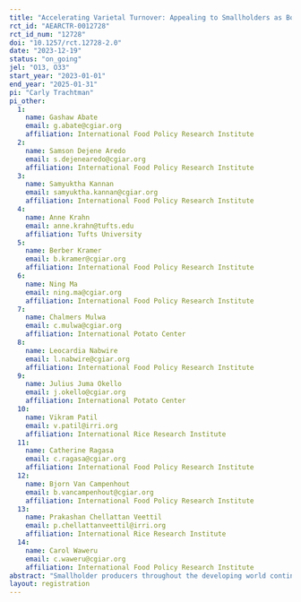 ```yaml
---
title: "Accelerating Varietal Turnover: Appealing to Smallholders as Both Producers and Consumers"
rct_id: "AEARCTR-0012728"
rct_id_num: "12728"
doi: "10.1257/rct.12728-2.0"
date: "2023-12-19"
status: "on_going"
jel: "O13, O33"
start_year: "2023-01-01"
end_year: "2025-01-31"
pi: "Carly Trachtman"
pi_other:
  1:
    name: Gashaw Abate
    email: g.abate@cgiar.org
    affiliation: International Food Policy Research Institute
  2:
    name: Samson Dejene Aredo
    email: s.dejenearedo@cgiar.org
    affiliation: International Food Policy Research Institute
  3:
    name: Samyuktha Kannan
    email: samyuktha.kannan@cgiar.org
    affiliation: International Food Policy Research Institute
  4:
    name: Anne Krahn
    email: anne.krahn@tufts.edu
    affiliation: Tufts University
  5:
    name: Berber Kramer
    email: b.kramer@cgiar.org
    affiliation: International Food Policy Research Institute
  6:
    name: Ning Ma
    email: ning.ma@cgiar.org
    affiliation: International Food Policy Research Institute
  7:
    name: Chalmers Mulwa
    email: c.mulwa@cgiar.org
    affiliation: International Potato Center
  8:
    name: Leocardia Nabwire
    email: l.nabwire@cgiar.org
    affiliation: International Food Policy Research Institute
  9:
    name: Julius Juma Okello
    email: j.okello@cgiar.org
    affiliation: International Potato Center
  10:
    name: Vikram Patil
    email: v.patil@irri.org
    affiliation: International Rice Research Institute
  11:
    name: Catherine Ragasa
    email: c.ragasa@cgiar.org
    affiliation: International Food Policy Research Institute
  12:
    name: Bjorn Van Campenhout
    email: b.vancampenhout@cgiar.org
    affiliation: International Food Policy Research Institute
  13:
    name: Prakashan Chellattan Veettil
    email: p.chellattanveettil@irri.org
    affiliation: International Rice Research Institute
  14:
    name: Carol Waweru
    email: c.waweru@cgiar.org
    affiliation: International Food Policy Research Institute
abstract: "Smallholder producers throughout the developing world continue to produce old crop varieties, despite the availability of newer, likely preferable alternatives. One explanation is that learning about new varieties through experimentation is risky, as newer varieties can be more expensive, and farmers may be unsure of how these varieties will perform on their land. As self-consumption is also prevalent, households may face additional consumption-related risks when producing a new variety, such as dislike of the taste. In this project, we compare interventions that address production-side risks (free seed trial packs) and consumption-side risks (free samples of the same variety's end-product, and a cooking demonstration) to adoption of new varieties. We use a randomized controlled trial with a 2x2 matrix treatment design, where farmers either receive one intervention, both, or neither. We implement this across six settings (Ethiopia, India, Kenya, Nigeria, and two in Uganda) considering a variety of crops."
layout: registration
---
```


